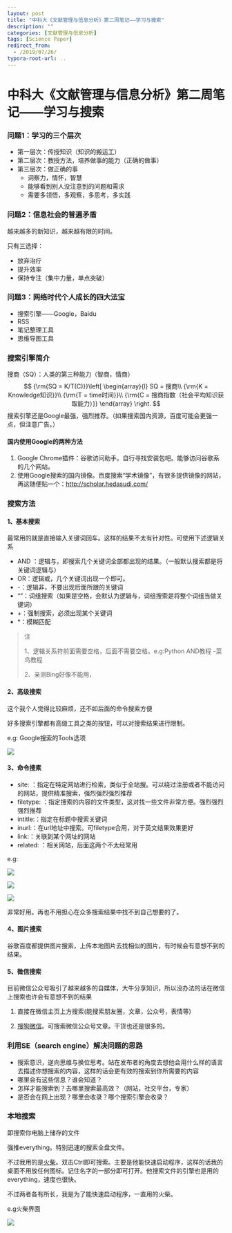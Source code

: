 ```yaml
---
layout: post
title: "中科大《文献管理与信息分析》第二周笔记——学习与搜索"
description: ""
categories: [文献管理与信息分析]
tags: [Science Paper]
redirect_from:
  - /2019/07/26/
typora-root-url: ..
---
```


# 中科大《文献管理与信息分析》第二周笔记——学习与搜索

### 问题1：学习的三个层次

- 第一层次：传授知识（知识的搬运工）
- 第二层次：教授方法，培养做事的能力（正确的做事）
- 第三层次：做正确的事
  - 洞察力，情怀，智慧
  - 能够看到别人没注意到的问题和需求
  - 需要多领悟，多观察，多思考，多实践

### 问题2：信息社会的普遍矛盾

越来越多的新知识，越来越有限的时间。

只有三选择：

- 放弃治疗
- 提升效率
- 保持专注（集中力量，单点突破）

### 问题3：网络时代个人成长的四大法宝

- 搜索引擎——Google，Baidu
- RSS
- 笔记整理工具
- 思维导图工具

### 搜索引擎简介

搜商（SQ）：人类的第三种能力（智商，情商）
$$
{\rm{SQ = K/T(C)}}\left[ \begin{array}{l}
SQ = 搜商\\
{\rm{K = Knowledge知识}}\\
{\rm{T = time时间}}\\
{\rm{C = 搜商指数（社会平均知识获取能力）}}
\end{array} \right.
$$
搜索引擎还是Google最强，强烈推荐。（如果搜索国内资源，百度可能会更强一点，但注意广告。）

#### 国内使用Google的两种方法

1. Google Chrome插件：谷歌访问助手。自行寻找安装包吧。能够访问谷歌系的几个网站。
2. 使用Google搜索的国内镜像。百度搜索“学术镜像”，有很多提供镜像的网站，再这随便贴一个：http://scholar.hedasudi.com/

### 搜索方法

#### 1、基本搜索

最常用的就是直接输入关键词回车。这样的结果不太有针对性。可使用下述逻辑关系

- AND ：逻辑与，即搜索几个关键词全部都出现的结果。（一般默认搜索都是将关键词逻辑与）
- OR：逻辑或，几个关键词出现一个即可。
- -：逻辑非，不要出现后面所跟的关键词
- “”：词组搜索（如果是空格，会默认为逻辑与，词组搜索是将整个词组当做关键词）
- +：强制搜索，必须出现某个关键词
- *：模糊匹配

> 注
>
> 1、逻辑关系符前面需要空格，后面不需要空格。e.g:Python AND教程 -菜鸟教程
>
> 2、亲测Bing好像不能用，

#### 2、高级搜索

这个我个人觉得比较麻烦，还不如后面的命令搜索方便

好多搜索引擎都有高级工具之类的按钮，可以对搜索结果进行限制。

e.g: Google搜索的Tools选项

![](/images/posts/2019-07-26/gaojisousuo.png)

#### 3、命令搜素

- site: ：指定在特定网站进行检索，类似于全站搜。可以绕过注册或者不能访问的网站，提供精准搜索，强烈强烈强烈推荐
- filetype: ：指定搜索的内容的文件类型，这对找一些文件非常方便。强烈强烈强烈推荐
- intitle:：指定在标题中搜索关键词
- inurl:：在url地址中搜索。可filetype合用，对于英文结果效果更好
- link:：关联到某个网址的网站
- related: ：相关网站，后面这两个不太经常用

e.g:

![](/images/posts/2019-07-26/xidian.png)

![](/images/posts/2019-07-26/github.png)

![](/images/posts/2019-07-26/pdf.png)

非常好用。再也不用担心在众多搜索结果中找不到自己想要的了。

#### 4、图片搜索

谷歌百度都提供图片搜索，上传本地图片去找相似的图片，有时候会有意想不到的结果。

#### 5、微信搜索

目前微信公众号吸引了越来越多的自媒体，大牛分享知识，所以没办法的话在微信上搜索也许会有意想不到的结果

1. 直接在微信主页上方搜索(能搜索朋友圈，文章，公众号，表情等)

2. [搜狗微信](https://weixin.sogou.com/)。可搜索微信公众号文章。干货也还是很多的。

### 利用SE（search engine）解决问题的思路

- 搜索意识，逆向思维与换位思考。站在发布者的角度去想他会用什么样的语言去描述你想搜索的内容，这样的话会更有效的搜索到你所需要的内容
- 哪里会有这些信息？谁会知道？
- 怎样才能搜索到？去哪里搜索最高效？（网站，社交平台，专家）
- 是否会在网上出现？哪里会收录？哪个搜索引擎会收录？

### 本地搜索

即搜索你电脑上储存的文件

强推everything。特别迅速的搜索全盘文件。

不过我用的是[火柴](https://www.huochaipro.com/)。双击Ctrl即可搜索。主要是他能快速启动程序，这样的话我的桌面不用放任何图标。记住名字的一部分即可打开。他搜索文件的引擎也是用的everything，速度也很快。

不过两者各有所长，我是为了能快速启动程序，一直用的火柴。

e.g火柴界面

![](/images/posts/2019-07-26/huochai.png)

